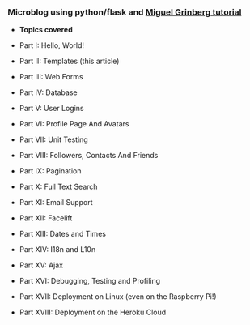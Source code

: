 ### Microblog using python/flask and [Miguel Grinberg tutorial](http://blog.miguelgrinberg.com)

* **Topics covered**

* Part I: Hello, World!
* Part II: Templates (this article)
* Part III: Web Forms
* Part IV: Database
* Part V: User Logins
* Part VI: Profile Page And Avatars
* Part VII: Unit Testing
* Part VIII: Followers, Contacts And Friends
* Part IX: Pagination
* Part X: Full Text Search
* Part XI: Email Support
* Part XII: Facelift
* Part XIII: Dates and Times
* Part XIV: I18n and L10n
* Part XV: Ajax
* Part XVI: Debugging, Testing and Profiling
* Part XVII: Deployment on Linux (even on the Raspberry Pi!)
* Part XVIII: Deployment on the Heroku Cloud
